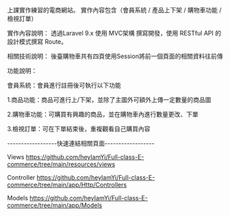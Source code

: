 上課實作練習的電商網站。
實作內容包含（會員系統 / 產品上下架 / 購物車功能 / 檢視訂單）

實作內容說明：
透過Laravel 9.x 使用 MVC架構 撰寫開發，使用 RESTful API 的設計模式撰寫 Route。
<!-- 使用Middleware 以防止沒有登入的人隨意更動商品內容，或透過連結的方式對商品資訊進行更改。
 -->

相關技術說明：
後臺購物車共有四頁使用Session將前一個頁面的相關資料往前傳


功能說明：

會員系統：會員進行註冊後可執行以下功能

1.商品功能：商品可進行上/下架，並除了主圖外可額外上傳一定數量的商品圖

2.購物車功能：可購買有興趣的商品，並在購物車內進行數量更改、下單

3.檢視訂單：可在下單結束後，重複觀看自己購買內容


------------------快速連結相關頁面------------------

Views 
https://github.com/heyIamYi/Full-class-E-commerce/tree/main/resources/views

Controller
https://github.com/heyIamYi/Full-class-E-commerce/tree/main/app/Http/Controllers

Models
https://github.com/heyIamYi/Full-class-E-commerce/tree/main/app/Models


